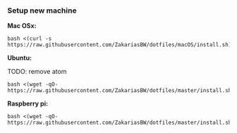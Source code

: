 <!---
```bash
    git init --bare $HOME/.dotfiles
    alias dotfiles='/usr/bin/git --git-dir=$HOME/.dotfiles/ --work-tree=$HOME'
    dotfiles config --local status.showUntrackedFiles no
    echo "alias dotfiles='/usr/bin/git --git-dir=$HOME/.dotfiles/ --work-tree=$HOME'" >> $HOME/.bashrc
```
--->

### Setup new machine

**Mac OSx:**

```
bash <(curl -s https://raw.githubusercontent.com/ZakariasBW/dotfiles/macOS/install.sh)
```

**Ubuntu:**

TODO: remove atom

```
bash <(wget -qO- https://raw.githubusercontent.com/ZakariasBW/dotfiles/master/install.sh)
```

**Raspberry pi:**

```
bash <(wget -qO- https://raw.githubusercontent.com/ZakariasBW/dotfiles/master/install.sh)
```
<!---
```bash
    git clone --separate-git-dir=$HOME/.dotfiles https://github.com/ZakariasBW/dotfiles.git
    alias dotfiles='/usr/bin/git --git-dir=$HOME/.dotfiles/ --work-tree=$HOME'
    dotfiles config --local status.showUntrackedFiles no
    echo "alias dotfiles='/usr/bin/git --git-dir=$HOME/.dotfiles/ --work-tree=$HOME'" >> $HOME/.bashrc
    rm -r $HOME/dotfiles
```
--->
